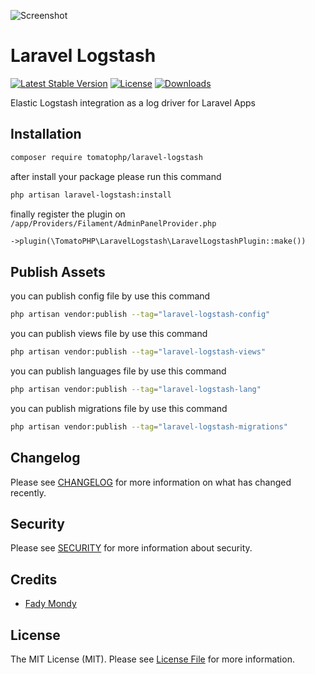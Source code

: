 ![Screenshot](https://raw.githubusercontent.com/tomatophp/laravel-logstash/master/art/screenshot.jpg)

# Laravel Logstash

[![Latest Stable Version](https://poser.pugx.org/tomatophp/laravel-logstash/version.svg)](https://packagist.org/packages/tomatophp/laravel-logstash)
[![License](https://poser.pugx.org/tomatophp/laravel-logstash/license.svg)](https://packagist.org/packages/tomatophp/laravel-logstash)
[![Downloads](https://poser.pugx.org/tomatophp/laravel-logstash/d/total.svg)](https://packagist.org/packages/tomatophp/laravel-logstash)

Elastic Logstash integration as a log driver for Laravel Apps

## Installation

```bash
composer require tomatophp/laravel-logstash
```

after install your package please run this command

```bash
php artisan laravel-logstash:install
```

finally register the plugin on `/app/Providers/Filament/AdminPanelProvider.php`

```php
->plugin(\TomatoPHP\LaravelLogstash\LaravelLogstashPlugin::make())
```

## Publish Assets

you can publish config file by use this command

```bash
php artisan vendor:publish --tag="laravel-logstash-config"
```

you can publish views file by use this command

```bash
php artisan vendor:publish --tag="laravel-logstash-views"
```

you can publish languages file by use this command

```bash
php artisan vendor:publish --tag="laravel-logstash-lang"
```

you can publish migrations file by use this command

```bash
php artisan vendor:publish --tag="laravel-logstash-migrations"
```

## Changelog

Please see [CHANGELOG](CHANGELOG.md) for more information on what has changed recently.

## Security

Please see [SECURITY](SECURITY.md) for more information about security.

## Credits

- [Fady Mondy](mailto:info@3x1.io)

## License

The MIT License (MIT). Please see [License File](LICENSE.md) for more information.
